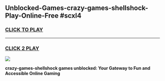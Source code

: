 
## Unblocked-Games-crazy-games-shellshock-Play-Online-Free #scxl4
<h3>
<a href="https://us.freeplayer.one?title=crazy-games-shellshock&ref=10M">CLICK TO PLAY</a></h3>
<hr>

<h3>
<a href="https://us.freeplayer.one?title=crazy-games-shellshock&ref=10M">CLICK 2 PLAY</a>
  
</h3>

<a href="https://us.freeplayer.one?title=crazy-games-shellshock&ref=10M"><img src="https://clearcache.store/games.png"></a>


**crazy-games-shellshock games unblocked: Your Gateway to Fun and Accessible Online Gaming**

